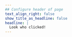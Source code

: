 ```yaml
---
## Configure header of page
text_align_right: false
show_title_as_headline: false
headline: |
  Look who clicked!
---
```


<!-- this is a subheadline -->


